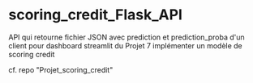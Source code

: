 # scoring_credit_Flask_API

API qui retourne fichier JSON avec prediction et prediction_proba d'un client pour dashboard streamlit du Projet 7 implémenter un modèle de scoring credit

cf. repo "Projet_scoring_credit"

